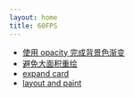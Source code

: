 ```yaml
---
layout: home
title: 60FPS
---
```



+ [使用 opacity 完成背景色渐变](./animation/background-vs-opacity.html)
+ [避免大面积重绘](./paint/avoid-large-area-repaint.html)
+ [expand card](./animation/expand-card.html)
+ [layout and paint](./animation/layout-and-paint-animation.html)
